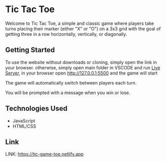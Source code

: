 # Tic Tac Toe 

Welcome to Tic Tac Toe, a simple and classic game where players take turns placing their marker (either "X" or "O") on a 3x3 grid with the goal of getting three in a row horizontally, vertically, or diagonally.

## Getting Started

To use the website without downloads or cloning, simply open the link in your browser. otherwise, simply open main folder in VSCODE and run [Live Server](https://marketplace.visualstudio.com/items?itemName=ritwickdey.LiveServer), in your browser open http://127.0.0.1:5500 and the game will start

The game will automatically switch between players each turn.

You will be prompted with a message when you win or lose.

## Technologies Used

- JavaScript
- HTML/CSS

## Link

LINK: https://tic-game-toe.netlify.app
